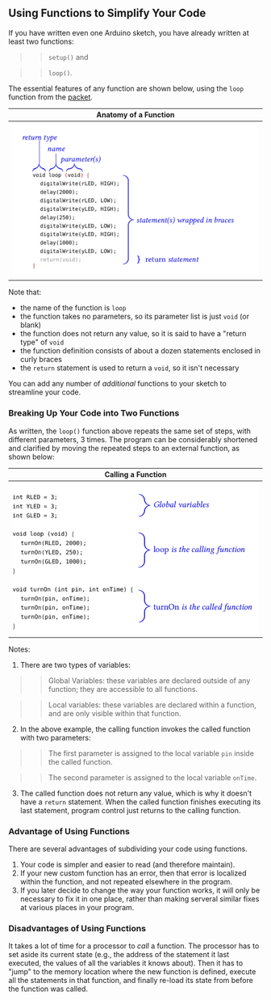 ## Using Functions to Simplify Your Code ##

If you have written even one Arduino sketch, you have already written at least
two functions:  

> >   `setup()` and 

> >   `loop()`.  

The essential features of any function are shown below, using the
`loop` function from the [packet](../../1-LED/1c-SeveralLEDs/code.html).
 
| Anatomy of a Function                 |
|:-------------------------------------:|
|![](images/anatomy-function.png)       |

Note that:

* the name of the function is `loop`
* the function takes no parameters, so its parameter list is just `void` (or blank)
* the function does not return any value, so it is said to have a "return type" of `void`
* the function definition consists of about a dozen statements enclosed in curly braces
* the `return` statement is used to return a `void`, so it isn't necessary

You can add any number of *additional* functions to your sketch to streamline
your code.

### Breaking Up Your Code into Two Functions ###

As written, the `loop()` function above repeats the same set of steps, with
different parameters, 3 times.  The program can be considerably shortened and
clarified by moving the repeated steps to an external function, as shown below:

| Calling a Function              |
|:-------------------------------:|
|![](images/calling.png)          |

Notes:

1.  There are two types of variables:

> > Global Variables:  these variables are declared outside of any function; they are accessible to all functions.

> > Local variables: these variables are declared within a function, and are only visible within that function.

2.  In the above example, the calling function invokes the called function with two parameters:

> > The first parameter is assigned to the local variable `pin` inside the called function.

> > The second parameter is assigned to the local variable `onTime`.

3.  The called function does not return any value, which is why it doesn't have a `return` statement.
When the called function finishes executing its last statement, program control just 
returns to the calling function.

### Advantage of Using Functions ###

There are several advantages of subdividing your code using functions.

1.  Your code is simpler and easier to read (and therefore maintain).
2.  If your new custom function has an error, then that error is localized within the function,
and not repeated elsewhere in the program.
3.  If you later decide to change the way your function works, it will only
be necessary to fix it in one place, rather than making serveral similar fixes at
various places in your program.

### Disadvantages of Using Functions ###

It takes a lot of time for a processor to *call* a function.  The
processor has to set aside its current state (e.g., the address of the statement 
it last executed, the values of all the variables it knows about).  Then it 
has to "jump" to the memory location where the new function is defined, 
execute all the statements in that function, and finally re-load its state 
from before the function was called. 

